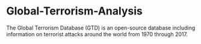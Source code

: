# Global-Terrorism-Analysis
The Global Terrorism Database (GTD) is an open-source database including information on terrorist attacks around the world from 1970 through 2017.
